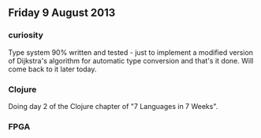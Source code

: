 ## Friday 9 August 2013

### curiosity

Type system 90% written and tested - just to implement a modified version of Dijkstra's algorithm for automatic type conversion and that's it done. Will come back to it later today.

### Clojure

Doing day 2 of the Clojure chapter of "7 Languages in 7 Weeks".

### FPGA


